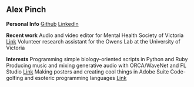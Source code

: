 ## Alex Pinch

**Personal Info**
[Github](https://github.com/alexpinch)
[LinkedIn](https://www.linkedin.com/in/alexpinch/)

**Recent work**
Audio and video editor for Mental Health Society of Victoria [Link](https://www.youtube.com/channel/UCLASe6vSxNnNJvys95J2eiQ)
Volunteer research assistant for the Owens Lab at the University of Victoria
			
**Interests**
Programming simple biology-oriented scripts in Python and Ruby
Producing music and mixing generative audio with ORCA/WaveNet and FL Studio [Link](https://soundcloud.com/alexpinch/sample-sounds/s-UXw9TEVJt2r?utm_source=clipboard&utm_medium=text&utm_campaign=social_sharing)
Making posters and creating cool things in Adobe Suite
Code-golfing and esoteric programming languages [Link](https://code.golf/golfers/alexpinch)

